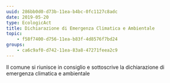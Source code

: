 ```yaml
---
uuid: 286bb0d0-d73b-11ea-b4bc-0fc1127c8adc
date: 2019-05-20
type: EcologicAct
title: Dichiarazione di Emergenza Climatica e Ambientale
topic:
    - f58f7400-d756-11ea-b83f-4d8576f7bd24
groups:
    - ca6c9af0-d742-11ea-83a8-47271feea2c9
---
```


Il comune si riunisce in consiglio e sottoscrive la dichiarazione di emergenza climatica e ambientale
